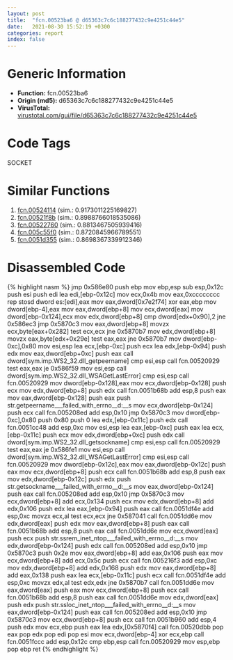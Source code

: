 ```yaml
---
layout: post
title:  "fcn.00523ba6 @ d65363c7c6c188277432c9e4251c44e5"
date:   2021-08-30 15:52:19 +0300
categories: report
index: false
---
```


# Generic Information
- **Function:** fcn.00523ba6
- **Origin (md5):** d65363c7c6c188277432c9e4251c44e5
- **VirusTotal:** [virustotal.com/gui/file/d65363c7c6c188277432c9e4251c44e5][virustotal_ref]

# Code Tags
<span class="tag" id="SOCKET">SOCKET</span>


# Similar Functions

1. [fcn.00524114][similar_1_ref] (sim.: 0.9173011225169827)
2. [fcn.00521f8b][similar_2_ref] (sim.: 0.8988766018535086)
3. [fcn.00522760][similar_3_ref] (sim.: 0.8813467505939416)
4. [fcn.005c55f0][similar_4_ref] (sim.: 0.8720845966789551)
5. [fcn.0051d355][similar_5_ref] (sim.: 0.8698367339912346)


# Disassembled Code

{% highlight nasm %}
jmp 0x586e80
push ebp
mov ebp,esp
sub esp,0x12c
push esi
push edi
lea edi,[ebp-0x12c]
mov ecx,0x4b
mov eax,0xcccccccc
rep stosd dword es:[edi],eax
mov eax,dword[0x7e2f74]
xor eax,ebp
mov dword[ebp-4],eax
mov eax,dword[ebp+8]
mov ecx,dword[eax]
mov dword[ebp-0x124],ecx
mov edx,dword[ebp+8]
cmp dword[edx+0x90],2
jne 0x586ec3
jmp 0x5870c3
mov eax,dword[ebp+8]
movzx ecx,byte[eax+0x282]
test ecx,ecx
jne 0x5870b7
mov edx,dword[ebp+8]
movzx eax,byte[edx+0x29e]
test eax,eax
jne 0x5870b7
mov dword[ebp-0xc],0x80
mov esi,esp
lea ecx,[ebp-0xc]
push ecx
lea edx,[ebp-0x94]
push edx
mov eax,dword[ebp+0xc]
push eax
call dword[sym.imp.WS2_32.dll_getpeername]
cmp esi,esp
call fcn.00520929
test eax,eax
je 0x586f59
mov esi,esp
call dword[sym.imp.WS2_32.dll_WSAGetLastError]
cmp esi,esp
call fcn.00520929
mov dword[ebp-0x128],eax
mov ecx,dword[ebp-0x128]
push ecx
mov edx,dword[ebp+8]
push edx
call fcn.0051b68b
add esp,8
push eax
mov eax,dword[ebp-0x128]
push eax
push str.getpeername___failed_with_errno__d:__s
mov ecx,dword[ebp-0x124]
push ecx
call fcn.005208ed
add esp,0x10
jmp 0x5870c3
mov dword[ebp-0xc],0x80
push 0x80
push 0
lea edx,[ebp-0x11c]
push edx
call fcn.0051cc48
add esp,0xc
mov esi,esp
lea eax,[ebp-0xc]
push eax
lea ecx,[ebp-0x11c]
push ecx
mov edx,dword[ebp+0xc]
push edx
call dword[sym.imp.WS2_32.dll_getsockname]
cmp esi,esp
call fcn.00520929
test eax,eax
je 0x586fe1
mov esi,esp
call dword[sym.imp.WS2_32.dll_WSAGetLastError]
cmp esi,esp
call fcn.00520929
mov dword[ebp-0x12c],eax
mov eax,dword[ebp-0x12c]
push eax
mov ecx,dword[ebp+8]
push ecx
call fcn.0051b68b
add esp,8
push eax
mov edx,dword[ebp-0x12c]
push edx
push str.getsockname___failed_with_errno__d:__s
mov eax,dword[ebp-0x124]
push eax
call fcn.005208ed
add esp,0x10
jmp 0x5870c3
mov ecx,dword[ebp+8]
add ecx,0x134
push ecx
mov edx,dword[ebp+8]
add edx,0x106
push edx
lea eax,[ebp-0x94]
push eax
call fcn.0051df4e
add esp,0xc
movzx ecx,al
test ecx,ecx
jne 0x587041
call fcn.0051dd6e
mov edx,dword[eax]
push edx
mov eax,dword[ebp+8]
push eax
call fcn.0051b68b
add esp,8
push eax
call fcn.0051dd6e
mov ecx,dword[eax]
push ecx
push str.ssrem_inet_ntop___failed_with_errno__d:__s
mov edx,dword[ebp-0x124]
push edx
call fcn.005208ed
add esp,0x10
jmp 0x5870c3
push 0x2e
mov eax,dword[ebp+8]
add eax,0x106
push eax
mov ecx,dword[ebp+8]
add ecx,0x5c
push ecx
call fcn.005216f3
add esp,0xc
mov edx,dword[ebp+8]
add edx,0x168
push edx
mov eax,dword[ebp+8]
add eax,0x138
push eax
lea ecx,[ebp-0x11c]
push ecx
call fcn.0051df4e
add esp,0xc
movzx edx,al
test edx,edx
jne 0x5870b7
call fcn.0051dd6e
mov eax,dword[eax]
push eax
mov ecx,dword[ebp+8]
push ecx
call fcn.0051b68b
add esp,8
push eax
call fcn.0051dd6e
mov edx,dword[eax]
push edx
push str.ssloc_inet_ntop___failed_with_errno__d:__s
mov eax,dword[ebp-0x124]
push eax
call fcn.005208ed
add esp,0x10
jmp 0x5870c3
mov ecx,dword[ebp+8]
push ecx
call fcn.0051b960
add esp,4
push edx
mov ecx,ebp
push eax
lea edx,[0x5870f4]
call fcn.00520dbb
pop eax
pop edx
pop edi
pop esi
mov ecx,dword[ebp-4]
xor ecx,ebp
call fcn.0051fccc
add esp,0x12c
cmp ebp,esp
call fcn.00520929
mov esp,ebp
pop ebp
ret
{% endhighlight %}


[similar_1_ref]: /report/fcn.00524114@d65363c7c6c188277432c9e4251c44e5
[similar_2_ref]: /report/fcn.00521f8b@d65363c7c6c188277432c9e4251c44e5
[similar_3_ref]: /report/fcn.00522760@d65363c7c6c188277432c9e4251c44e5
[similar_4_ref]: /report/fcn.005c55f0@d65363c7c6c188277432c9e4251c44e5
[similar_5_ref]: /report/fcn.0051d355@d65363c7c6c188277432c9e4251c44e5
[virustotal_ref]: https://www.virustotal.com/gui/file/d65363c7c6c188277432c9e4251c44e5